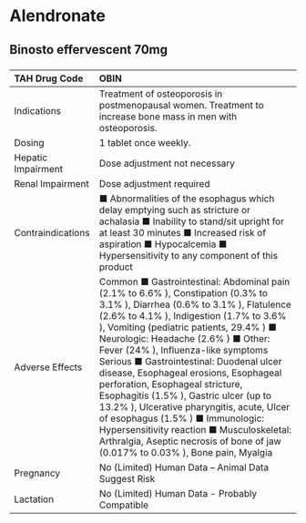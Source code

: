 # Alendronate

## Binosto effervescent 70mg

##### 

| TAH Drug Code      | OBIN                                                                                                                                                                                                                                                                                                                                                                                                                                                                                                                                                                                                                                                                               |
|:-------------------|:-----------------------------------------------------------------------------------------------------------------------------------------------------------------------------------------------------------------------------------------------------------------------------------------------------------------------------------------------------------------------------------------------------------------------------------------------------------------------------------------------------------------------------------------------------------------------------------------------------------------------------------------------------------------------------------|
| Indications        | Treatment of osteoporosis in postmenopausal women. Treatment to increase bone mass in men with osteoporosis.                                                                                                                                                                                                                                                                                                                                                                                                                                                                                                                                                                       |
| Dosing             | 1 tablet once weekly.                                                                                                                                                                                                                                                                                                                                                                                                                                                                                                                                                                                                                                                              |
| Hepatic Impairment | Dose adjustment not necessary                                                                                                                                                                                                                                                                                                                                                                                                                                                                                                                                                                                                                                                      |
| Renal Impairment   | Dose adjustment required                                                                                                                                                                                                                                                                                                                                                                                                                                                                                                                                                                                                                                                           |
| Contraindications  | ■ Abnormalities of the esophagus which delay emptying such as stricture or achalasia ■ Inability to stand/sit upright for at least 30 minutes ■ Increased risk of aspiration ■ Hypocalcemia ■ Hypersensitivity to any component of this product                                                                                                                                                                                                                                                                                                                                                                                                                                    |
| Adverse Effects    | Common ■ Gastrointestinal: Abdominal pain (2.1% to 6.6% ), Constipation (0.3% to 3.1% ), Diarrhea (0.6% to 3.1% ), Flatulence (2.6% to 4.1% ), Indigestion (1.7% to 3.6% ), Vomiting (pediatric patients, 29.4% ) ■ Neurologic: Headache (2.6% ) ■ Other: Fever (24% ), Influenza-like symptoms Serious ■ Gastrointestinal: Duodenal ulcer disease, Esophageal erosions, Esophageal perforation, Esophageal stricture, Esophagitis (1.5% ), Gastric ulcer (up to 13.2% ), Ulcerative pharyngitis, acute, Ulcer of esophagus (1.5% ) ■ Immunologic: Hypersensitivity reaction ■ Musculoskeletal: Arthralgia, Aseptic necrosis of bone of jaw (0.017% to 0.03% ), Bone pain, Myalgia |
| Pregnancy          | No (Limited) Human Data – Animal Data Suggest Risk                                                                                                                                                                                                                                                                                                                                                                                                                                                                                                                                                                                                                                 |
| Lactation          | No (Limited) Human Data - Probably Compatible                                                                                                                                                                                                                                                                                                                                                                                                                                                                                                                                                                                                                                      |

